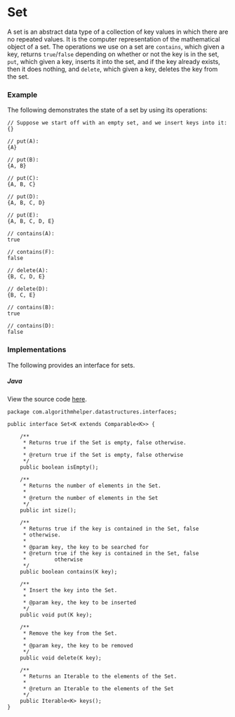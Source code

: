 # Set

A set is an abstract data type of a collection of key values in which there are 
no repeated values. It is the computer representation of the mathematical 
object of a set. The operations we use on a set are `contains`, which given a 
key, returns `true`/`false` depending on whether or not the key is in the set,
`put`, which given a key, inserts it into the set, and if the key already 
exists, then it does nothing, and `delete`, which given a key, deletes the 
key from the set.

### Example

The following demonstrates the state of a set by using its operations:

```
// Suppose we start off with an empty set, and we insert keys into it:
{}

// put(A):
{A}

// put(B):
{A, B}

// put(C):
{A, B, C}

// put(D):
{A, B, C, D}

// put(E):
{A, B, C, D, E}

// contains(A):
true

// contains(F):
false

// delete(A):
{B, C, D, E}

// delete(D):
{B, C, E}

// contains(B):
true

// contains(D):
false
```

### Implementations

The following provides an interface for sets.

##### Java

View the source code [here](https://github.com/algorithm-helper/implementations/blob/master/java/com/algorithmhelper/datastructures/interfaces/Set.java).

```
package com.algorithmhelper.datastructures.interfaces;

public interface Set<K extends Comparable<K>> {

    /**
     * Returns true if the Set is empty, false otherwise.
     *
     * @return true if the Set is empty, false otherwise
     */
    public boolean isEmpty();

    /**
     * Returns the number of elements in the Set.
     *
     * @return the number of elements in the Set
     */
    public int size();

    /**
     * Returns true if the key is contained in the Set, false
     * otherwise.
     *
     * @param key, the key to be searched for
     * @return true if the key is contained in the Set, false
     *         otherwise
     */
    public boolean contains(K key);

    /**
     * Insert the key into the Set.
     *
     * @param key, the key to be inserted
     */
    public void put(K key);

    /**
     * Remove the key from the Set.
     *
     * @param key, the key to be removed
     */
    public void delete(K key);

    /**
     * Returns an Iterable to the elements of the Set.
     *
     * @return an Iterable to the elements of the Set
     */
    public Iterable<K> keys();
}
```
